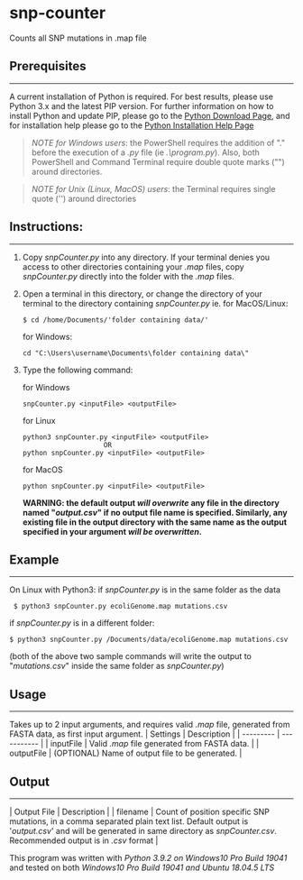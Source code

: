 # snp-counter
Counts all SNP mutations in .map file

## Prerequisites
--------------------------------------------
A current installation of Python is required. For best results, please use Python 3.x and the latest PIP version.
For further information on how to install Python and update PIP, please go to the [Python Download Page](https://www.python.org/downloads/), and for installation help please go to the [Python Installation Help Page](https://wiki.python.org/moin/BeginnersGuide/Download)

> *NOTE for Windows users*: the PowerShell requires the addition of ".\" before the execution of a *.py* file (ie *.\program.py*). Also, both PowerShell and Command Terminal require double quote marks ("") around directories.
 
> *NOTE for Unix (Linux, MacOS) users*: the Terminal requires single quote ('') around directories


## Instructions:
--------------------------------------------
1) Copy *snpCounter.py* into any directory. If your terminal denies you access to other directories containing your *.map* files, copy *snpCounter.py* directly into the folder with the *.map* files.

2) Open a terminal in this directory, or change the directory of your terminal to the directory containing *snpCounter.py*
   ie. for MacOS/Linux: 
      ```
      $ cd /home/Documents/'folder containing data/'
      ```
   
      for Windows:
      ```
      cd "C:\Users\username\Documents\folder containing data\"
      ```
        
3) Type the following command:

   for Windows
    ```
    snpCounter.py <inputFile> <outputFile>
    ```

   for Linux
    ```
    python3 snpCounter.py <inputFile> <outputFile>
                        OR
    python snpCounter.py <inputFile> <outputFile>
    ```
    
   for MacOS
    ```
    python snpCounter.py <inputFile> <outputFile>
    ```

   **WARNING: the default output *will overwrite* any file in the directory named "*output.csv*" if no output file name is specified. Similarly, any existing file in the output directory with the same name as the output specified in your argument *will be overwritten*.**

## Example
--------------------------------------------
   On Linux with Python3:
   if *snpCounter.py* is in the same folder as the data
   ```
    $ python3 snpCounter.py ecoliGenome.map mutations.csv
   ```
   if *snpCounter.py* is in a different folder:
   ```
   $ python3 snpCounter.py /Documents/data/ecoliGenome.map mutations.csv
   ```
   (both of the above two sample commands will write the output to "*mutations.csv*" inside the same folder as *snpCounter.py*)
   
## Usage
--------------------------------------------
Takes up to 2 input arguments, and requires valid *.map* file, generated from FASTA data, as first input argument.
| Settings | Description |
| --------- | ----------- |
| inputFile | Valid *.map* file generated from FASTA data. |
| outputFile | (OPTIONAL) Name of output file to be generated. |

## Output
--------------------------------------------
| Output File | Description |
| filename | Count of position specific SNP mutations, in a comma separated plain text list. Default output is '*output.csv*' and will be generated in same directory as *snpCounter.csv*. Recommended output is in *.csv* format |


This program was written with *Python 3.9.2 on Windows10 Pro Build 19041* and tested on both *Windows10 Pro Build 19041 and Ubuntu 18.04.5 LTS*
